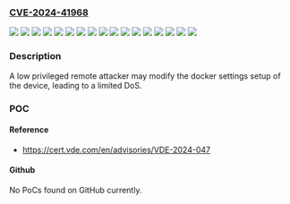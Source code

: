 ### [CVE-2024-41968](https://cve.mitre.org/cgi-bin/cvename.cgi?name=CVE-2024-41968)
![](https://img.shields.io/static/v1?label=Product&message=CC100%200751%2F9x01&color=blue)
![](https://img.shields.io/static/v1?label=Product&message=CC100%200751-9x01&color=blue)
![](https://img.shields.io/static/v1?label=Product&message=Edge%20Controller%200752-8303%2F8000-0002&color=blue)
![](https://img.shields.io/static/v1?label=Product&message=PFC100%20G1%200750-810x%2Fxxxx-xxxx&color=blue)
![](https://img.shields.io/static/v1?label=Product&message=PFC100%20G2%200750-811x-xxxx-xxxx&color=blue)
![](https://img.shields.io/static/v1?label=Product&message=PFC200%20G1%200750-820x%2Fxxx-xxx&color=blue)
![](https://img.shields.io/static/v1?label=Product&message=PFC200%20G1%20750-820x-xxx-xxx&color=blue)
![](https://img.shields.io/static/v1?label=Product&message=PFC200%20G2%200750-821x%2Fxxx-xxx&color=blue)
![](https://img.shields.io/static/v1?label=Product&message=PFC200%20G2%20750-821x-xxx-xxx&color=blue)
![](https://img.shields.io/static/v1?label=Product&message=TP600%200762-420x%2F8000-000x&color=blue)
![](https://img.shields.io/static/v1?label=Product&message=TP600%200762-430x%2F8000-000x&color=blue)
![](https://img.shields.io/static/v1?label=Product&message=TP600%200762-520x%2F8000-000x&color=blue)
![](https://img.shields.io/static/v1?label=Product&message=TP600%200762-530x%2F8000-000x&color=blue)
![](https://img.shields.io/static/v1?label=Product&message=TP600%200762-620x%2F8000-000x&color=blue)
![](https://img.shields.io/static/v1?label=Product&message=TP600%200762-630x%2F8000-000x&color=blue)
![](https://img.shields.io/static/v1?label=Version&message=0.0.0%20&color=brightgreen)
![](https://img.shields.io/static/v1?label=Vulnerability&message=CWE-306%20Missing%20Authentication%20for%20Critical%20Function&color=brightgreen)

### Description

A low privileged remote attacker may modify the docker settings setup of the device, leading to a limited DoS.

### POC

#### Reference
- https://cert.vde.com/en/advisories/VDE-2024-047

#### Github
No PoCs found on GitHub currently.

